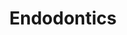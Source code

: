 ---
templateKey: specialties-page
language: en
title: Endodontics
redirects: /especialidades/endodoncia/
hero:
  display: true
  type: default
  image: /img/hero-endodontics.jpg
  parallax: false
  title: >
    <span class="bebas" style="font-family:Bebas Neue Bold;color:white;font-weight:lighter">Endodontics</span>
  indicator: false
  halfSize: true

procedures:
  display: true
  title: Give your Health the Value It Deserves!
  procedures:
    - title: Facilities
      to: /en/the-clinic/facilities/
      img: /img/procedures-facilities.jpg
    - title: Technology
      to: /en/the-clinic/technology/
      img: /img/procedures-technology.jpg
    - title: Professional Staff
      to:  /en/professional-staff/
      img: /img/procedures-professionals.png
---